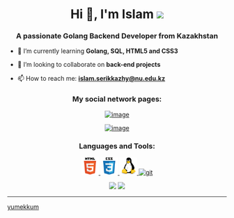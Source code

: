 <h1 align="center">Hi 👋, I'm Islam <img height="40" src="https://emoji.gg/assets/emoji/7333-parrotdance.gif"></h1>
<h3 align="center">A passionate Golang Backend Developer from Kazakhstan</h3>


- 🌱 I’m currently learning **Golang, SQL, HTML5 and CSS3**

- 👯 I’m looking to collaborate on **back-end projects**

- 📫 How to reach me: **islam.serikkazhy@nu.edu.kz**


<h3 align="center">My social network pages:</h3>
<div align="center">

[![image](https://img.shields.io/badge/LinkedIn-0077B5?style=for-the-badge&logo=linkedin&logoColor=white)](https://www.linkedin.com/in/islam-serikkazhy-5a0b7520a/)

[![image](https://img.shields.io/badge/Telegram-2CA5E0?style=for-the-badge&logo=telegram&logoColor=white)](https://t.me/yume_kkum/) 
  
</div>

<h3 align="center">Languages and Tools:</h3>

<p align="center"> 
  <a href="https://www.w3.org/html/" target="_blank"> 
    <img src="https://raw.githubusercontent.com/devicons/devicon/master/icons/html5/html5-original-wordmark.svg" alt="html5" width="40" height="40"/> 
  </a>
  <a href="https://www.w3schools.com/css/" target="_blank"> 
    <img src="https://raw.githubusercontent.com/devicons/devicon/master/icons/css3/css3-original-wordmark.svg" alt="css3" width="40" height="40"/> 
  </a>
  <a href="https://www.linux.org/" target="_blank"> 
    <img src="https://raw.githubusercontent.com/devicons/devicon/master/icons/linux/linux-original.svg" alt="linux" width="40" height="40"/> 
  </a> 
  <a href="https://git-scm.com/" target="_blank"> 
    <img src="https://www.vectorlogo.zone/logos/git-scm/git-scm-icon.svg" alt="git" width="40" height="40"/> 
  </a>
</p>

<p align= "center">
  <img height= "150" src="https://github-readme-stats.vercel.app/api?username=yumekkum&theme=react&show_icons=true&include_all_commits=true" />
  <img height= "150" src="https://github-readme-stats.vercel.app/api/top-langs/?username=yumekkum&theme=react&layout=compact" />
</p>

------

[yumekkum](https://github.com/yumekkum)

